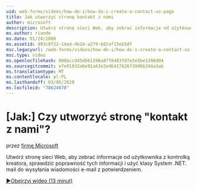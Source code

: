 ```yaml
---
uid: web-forms/videos/how-do-i/how-do-i-create-a-contact-us-page
title: Jak utworzyć stronę kontakt z nami
author: microsoft
description: Utwórz stronę sieci Web, aby zebrać informacje od użytkownika z kontrolką kreatora, sprawdzić poprawność tych informacji i użyć klasy System .NET. mail do wysyłania skonfi...
ms.author: riande
ms.date: 01/24/2006
ms.assetid: d93c8f22-14ad-4b2d-a279-b62af15eb5df
msc.legacyurl: /web-forms/videos/how-do-i/how-do-i-create-a-contact-us-page
msc.type: video
ms.openlocfilehash: 006bccd45d661298a87f8483f07e5e5be1396d04
ms.sourcegitcommit: e7e91932a6e91a63e2e46417626f39d6b244a3ab
ms.translationtype: MT
ms.contentlocale: pl-PL
ms.lasthandoff: 03/06/2020
ms.locfileid: "78624678"
---
```

# <a name="how-do-i-create-a-contact-us-page"></a>[Jak:] Czy utworzyć stronę "kontakt z nami"?

przez [firmę Microsoft](https://github.com/microsoft)

Utwórz stronę sieci Web, aby zebrać informacje od użytkownika z kontrolką kreatora, sprawdzić poprawność tych informacji i użyć klasy System .NET. mail do wysyłania wiadomości e-mail z potwierdzeniem.

[&#9654;Obejrzyj wideo (13 minut)](https://channel9.msdn.com/Blogs/ASP-NET-Site-Videos/how-do-i-create-a-contact-us-page)
